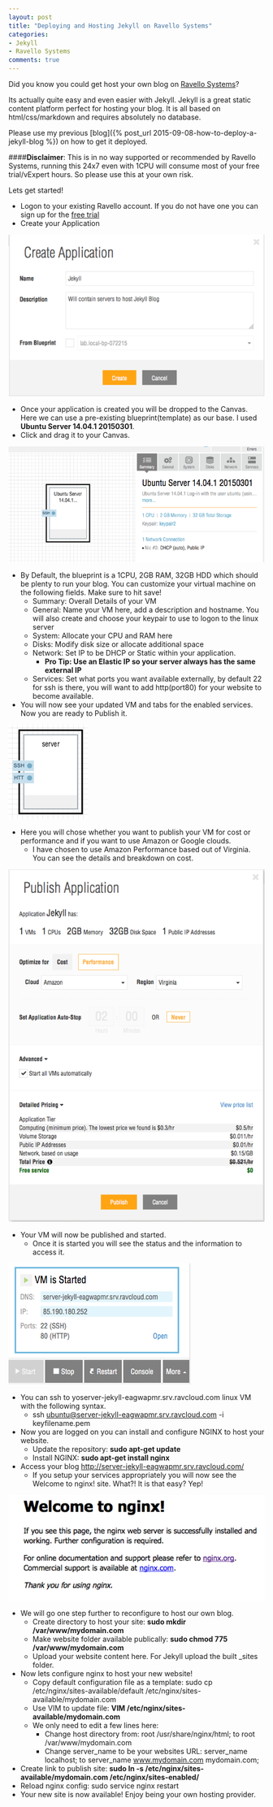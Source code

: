 ```yaml
---
layout: post
title: "Deploying and Hosting Jekyll on Ravello Systems"
categories:
- Jekyll
- Ravello Systems
comments: true
---
```

Did you know you could get host your own blog on [Ravello Systems](http://ravellosystems.com/)?

Its actually quite easy and even easier with Jekyll. Jekyll is a great static content platform perfect for hosting your blog. It is all based on html/css/markdown and requires absolutely no database.

Please use my previous [blog]({% post_url 2015-09-08-how-to-deploy-a-jekyll-blog %}) on how to get it deployed.

####**Disclaimer**: This is in no way supported or recommended by Ravello Systems, running this 24x7 even with 1CPU will consume most of your free trial/vExpert hours. So please use this at your own risk.

Lets get started!

- Logon to your existing Ravello account. If you do not have one you can sign up for the [free trial](https://www.ravellosystems.com/free-trial-description)
- Create your Application

![](/images/createapplication.png)

- Once your application is created you will be dropped to the Canvas. Here we can use a pre-existing blueprint(template) as our base. I used **Ubuntu Server 14.04.1 20150301**.
- Click and drag it to your Canvas.

![](/images/blueprintcanvas.png)

- By Default, the blueprint is a 1CPU, 2GB RAM, 32GB HDD which should be plenty to run your blog. You can customize your virtual machine on the following fields. Make sure to hit save!
   - Summary: Overall Details of your VM
   - General: Name your VM here, add a description and hostname. You will also create and choose your keypair to use to logon to the linux server
   - System: Allocate your CPU and RAM here
   - Disks: Modify disk size or allocate additional space
   - Network: Set IP to be DHCP or Static within your application.
      - **Pro Tip: Use an Elastic IP so your server always has the same external IP**
   - Services: Set what ports you want available externally, by default 22 for ssh is there, you will want to add http(port80) for your website to become available.
- You will now see your updated VM and tabs for the enabled services. Now you are ready to Publish it.

![](/images/canvasvm.png)

- Here you will chose whether you want to publish your VM for cost or performance and if you want to use Amazon or Google clouds.
  - I have chosen to use Amazon Performance based out of Virginia. You can see the details and breakdown on cost.

 ![](/images/publishvm.png)

- Your VM will now be published and started.
  - Once it is started you will see the status and the information to access it.

![](/images/startedvm.png)

- You can ssh to yoserver-jekyll-eagwapmr.srv.ravcloud.com linux VM with the following syntax.
  - ssh ubuntu@server-jekyll-eagwapmr.srv.ravcloud.com -i keyfilename.pem
- Now you are logged on you can install and configure NGINX to host your website.
   - Update the repository: **sudo apt-get update**
   - Install NGINX: **sudo apt-get install nginx**
- Access your blog http://server-jekyll-eagwapmr.srv.ravcloud.com/
   - If you setup your services appropriately you will now see the Welcome to nginx! site. What?! It is that easy? Yep!

![](/images/welcometonginx.png)

- We will go one step further to reconfigure to host our own blog.
   - Create directory to host your site: **sudo mkdir /var/www/mydomain.com**
   - Make website folder available publically: **sudo chmod 775 /var/www/mydomain.com**
   - Upload your website content here. For Jekyll upload the built \_sites folder.
- Now lets configure nginx to host your new website!
   - Copy default configuration file as a template: sudo cp /etc/nginx/sites-available/default /etc/nginx/sites-available/mydomain.com
   - Use VIM to update file: **VIM /etc/nginx/sites-available/mydomain.com**
   - We only need to edit a few lines here:
      - Change host directory from: root /usr/share/nginx/html; to root /var/www/mydomain.com
      - Change server_name to be your websites URL: server_name localhost; to server_name www.mydomain.com mydomain.com;
- Create link to publish site: **sudo ln -s /etc/nginx/sites-available/mydomain.com /etc/nginx/sites-enabled/**
- Reload nginx config: sudo service nginx restart
- Your new site is now available! Enjoy being your own hosting provider.
